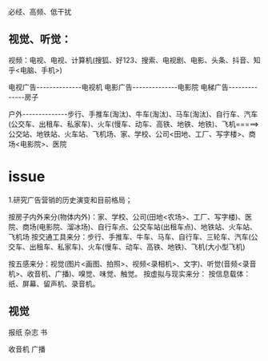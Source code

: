 必经、高频、低干扰

## 视觉、听觉：
视频：电视、电视、计算机(搜狐、好123、搜索、电视剧、电影、头条、抖音、知乎<电脑、手机>)

电视广告--------------电视机
电影广告--------------电影院
电梯广告--------------房子

户外--------------步行、手推车(淘汰)、牛车(淘汰)、马车(淘汰)、自行车、汽车(公交车、出租车、私家车)、火车(慢车、动车、高铁、地铁、地铁)、飞机=====>公交站、地铁站、火车站、飞机场、家、学校、公司<田地、工厂、写字楼>、商场<电影院>、医院

# issue
1.研究广告营销的历史演变和目前格局；

按房子内外来分(物体内外)：家、学校、公司(田地<农场>、工厂、写字楼)、医院、商场(电影院、溜冰场)、自行车点、公交车站(出租车点)、地铁站、火车站、飞机场
按交通工具来分：步行、手推车、牛车、马车、自行车、三轮车、汽车(公交车、出租车、私家车)、火车(慢车、动车、高铁、地铁)、飞机(大小型飞机)

按五感来分：视觉(图片<画图、拍照>、视频<录相机>、文字)、听觉(音频<录音机>、收音机、广播)、嗅觉、味觉、触觉。
按虚拟与现实来分：
按信息载体：纸、屏幕、留声机、录音机。

## 视觉
报纸
杂志
书

收音机
广播